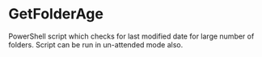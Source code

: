 # GetFolderAge

PowerShell script which checks for last modified date for large number of folders.
Script can be run in un-attended mode also.
